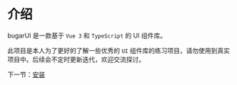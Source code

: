 # 介绍

bugarUI 是一款基于 `Vue 3` 和 `TypeScript` 的 UI 组件库。

此项目是本人为了更好的了解一些优秀的 `UI` 组件库的练习项目，请勿使用到真实项目中。后续会不定时更新迭代，欢迎交流探讨。

下一节：[安装](#/doc/install)
